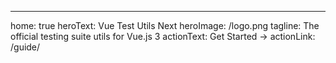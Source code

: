 ---

home: true
heroText: Vue Test Utils Next
heroImage: /logo.png
tagline: The official testing suite utils for Vue.js 3
actionText: Get Started →
actionLink: /guide/
